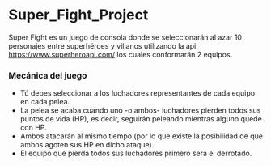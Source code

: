 # Super_Fight_Project

Super Fight es un juego de consola donde se seleccionarán al azar 10 personajes entre superhéroes y villanos utilizando la api: https://www.superheroapi.com/ los cuales conformarán 2 equipos.

### Mecánica del juego

* Tú debes seleccionar a los luchadores representantes de cada equipo en cada pelea. 
* La pelea se acaba cuando uno -o ambos- luchadores pierden todos sus puntos de vida (HP), es decir, seguirán peleando mientras alguno quede con HP.
* Ambos atacarán al mismo tiempo (por lo que existe la posibilidad de que ambos agoten sus HP en dicho ataque).
* El equipo que pierda todos sus luchadores primero será el derrotado.


